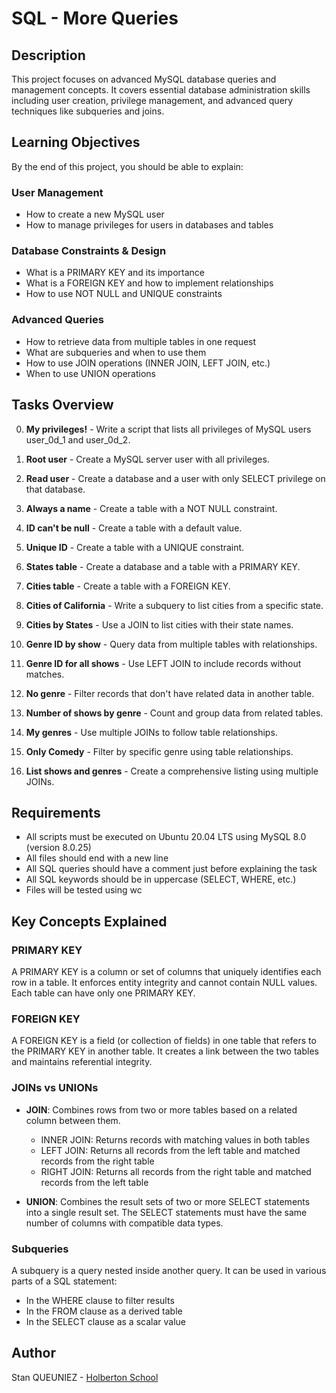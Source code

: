 # SQL - More Queries

## Description
This project focuses on advanced MySQL database queries and management concepts. It covers essential database administration skills including user creation, privilege management, and advanced query techniques like subqueries and joins.

## Learning Objectives
By the end of this project, you should be able to explain:

### User Management
- How to create a new MySQL user
- How to manage privileges for users in databases and tables

### Database Constraints & Design
- What is a PRIMARY KEY and its importance
- What is a FOREIGN KEY and how to implement relationships
- How to use NOT NULL and UNIQUE constraints

### Advanced Queries
- How to retrieve data from multiple tables in one request
- What are subqueries and when to use them
- How to use JOIN operations (INNER JOIN, LEFT JOIN, etc.)
- When to use UNION operations

## Tasks Overview

0. **My privileges!** - Write a script that lists all privileges of MySQL users user_0d_1 and user_0d_2.

1. **Root user** - Create a MySQL server user with all privileges.

2. **Read user** - Create a database and a user with only SELECT privilege on that database.

3. **Always a name** - Create a table with a NOT NULL constraint.

4. **ID can't be null** - Create a table with a default value.

5. **Unique ID** - Create a table with a UNIQUE constraint.

6. **States table** - Create a database and a table with a PRIMARY KEY.

7. **Cities table** - Create a table with a FOREIGN KEY.

8. **Cities of California** - Write a subquery to list cities from a specific state.

9. **Cities by States** - Use a JOIN to list cities with their state names.

10. **Genre ID by show** - Query data from multiple tables with relationships.

11. **Genre ID for all shows** - Use LEFT JOIN to include records without matches.

12. **No genre** - Filter records that don't have related data in another table.

13. **Number of shows by genre** - Count and group data from related tables.

14. **My genres** - Use multiple JOINs to follow table relationships.

15. **Only Comedy** - Filter by specific genre using table relationships.

16. **List shows and genres** - Create a comprehensive listing using multiple JOINs.

## Requirements
- All scripts must be executed on Ubuntu 20.04 LTS using MySQL 8.0 (version 8.0.25)
- All files should end with a new line
- All SQL queries should have a comment just before explaining the task
- All SQL keywords should be in uppercase (SELECT, WHERE, etc.)
- Files will be tested using wc

## Key Concepts Explained

### PRIMARY KEY
A PRIMARY KEY is a column or set of columns that uniquely identifies each row in a table. It enforces entity integrity and cannot contain NULL values. Each table can have only one PRIMARY KEY.

### FOREIGN KEY
A FOREIGN KEY is a field (or collection of fields) in one table that refers to the PRIMARY KEY in another table. It creates a link between the two tables and maintains referential integrity.

### JOINs vs UNIONs
- **JOIN**: Combines rows from two or more tables based on a related column between them.
  - INNER JOIN: Returns records with matching values in both tables
  - LEFT JOIN: Returns all records from the left table and matched records from the right table
  - RIGHT JOIN: Returns all records from the right table and matched records from the left table

- **UNION**: Combines the result sets of two or more SELECT statements into a single result set. The SELECT statements must have the same number of columns with compatible data types.

### Subqueries
A subquery is a query nested inside another query. It can be used in various parts of a SQL statement:
- In the WHERE clause to filter results
- In the FROM clause as a derived table
- In the SELECT clause as a scalar value

## Author
Stan QUEUNIEZ - [Holberton School](https://www.holbertonschool.com)
